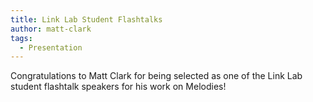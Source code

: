 ```yaml
---
title: Link Lab Student Flashtalks
author: matt-clark
tags:
  - Presentation
---
```


Congratulations to Matt Clark for being selected as one of the Link Lab student flashtalk speakers for his work on Melodies!